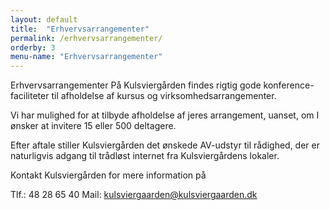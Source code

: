 ```yaml
---
layout: default
title:  "Erhvervsarrangementer"
permalink: /erhvervsarrangementer/
orderby: 3
menu-name: "Erhvervsarrangementer"
---
```

Erhvervsarrangementer
På Kulsviergården findes rigtig gode konference-faciliteter til afholdelse af kursus og virksomhedsarrangementer.

Vi har mulighed for at tilbyde afholdelse af jeres arrangement, uanset, om I ønsker at invitere 15 eller 500 deltagere.

Efter aftale stiller Kulsviergården det ønskede AV-udstyr til rådighed, der er naturligvis adgang til trådløst internet fra Kulsviergårdens lokaler. 

Kontakt Kulsviergården for mere information på 

Tlf.: 48 28 65 40 
Mail: kulsviergaarden@kulsviergaarden.dk 